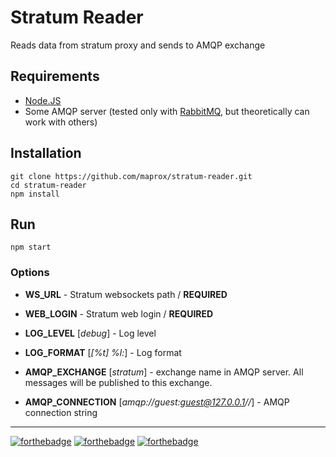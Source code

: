 # Stratum Reader

Reads data from stratum proxy and sends to AMQP exchange

## Requirements

* [Node.JS](https://nodejs.org)
* Some AMQP server (tested only with [RabbitMQ](https://www.rabbitmq.com),
  but theoretically can work with others)

## Installation

    git clone https://github.com/maprox/stratum-reader.git
    cd stratum-reader
    npm install

## Run

    npm start

### Options

* **WS_URL** - Stratum websockets path / **REQUIRED**

* **WEB_LOGIN** - Stratum web login / **REQUIRED**

* **LOG_LEVEL** [*debug*] - Log level

* **LOG_FORMAT** [*\[%t\] %l:*] - Log format

* **AMQP_EXCHANGE** [*stratum*] - exchange name in AMQP server.
    All messages will be published to this exchange.

* **AMQP_CONNECTION** [*amqp://guest:guest@127.0.0.1//*] - AMQP
    connection string

---

[![forthebadge](http://forthebadge.com/images/badges/designed-in-ms-paint.svg)](http://forthebadge.com)
[![forthebadge](http://forthebadge.com/images/badges/powered-by-electricity.svg)](http://forthebadge.com)
[![forthebadge](http://forthebadge.com/images/badges/fuck-it-ship-it.svg)](http://forthebadge.com)

